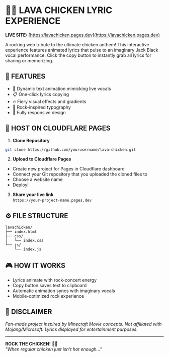 # 🎸🔥 LAVA CHICKEN LYRIC EXPERIENCE

**LIVE SITE:** [https://lavachicken.pages.dev](https://lavachicken.pages.dev)

A rocking web tribute to the ultimate chicken anthem! This interactive experience features animated lyrics that pulse to an imaginary Jack Black vocal performance. Click the copy button to instantly grab all lyrics for sharing or memorizing.

## 🌟 FEATURES

- 🤘 Dynamic text animation mimicking live vocals
- 📋 One-click lyrics copying
- 🔥 Fiery visual effects and gradients
- 🎸 Rock-inspired typography
- 📱 Fully responsive design

## 🚀 HOST ON CLOUDFLARE PAGES

1. **Clone Repository**
```bash
git clone https://github.com/yourusername/lava-chicken.git
```

2. **Upload to Cloudflare Pages**
- Create new project for Pages in Cloudflare dashboard
- Connect your Git repository that you uploaded the cloned files to
- Choose a website name
- Deploy!

3. **Share your live link**  
`https://your-project-name.pages.dev`

## ⚙️ FILE STRUCTURE
```
lavachicken/
├── index.html
├── css/
│   └── index.css
└── js/
    └── index.js
```

## 🎮 HOW IT WORKS
- Lyrics animate with rock-concert energy
- Copy button saves text to clipboard
- Automatic animation syncs with imaginary vocals
- Mobile-optimized rock experience

## 📜 DISCLAIMER
*Fan-made project inspired by Minecraft Movie concepts. Not affiliated with Mojang/Microsoft. Lyrics displayed for entertainment purposes.*

---

**ROCK THE CHICKEN!** 🐔🔥  
*"When regular chicken just isn't hot enough..."*
